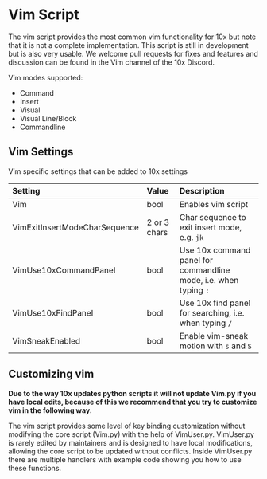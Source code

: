# Vim Script

The vim script provides the most common vim functionality for 10x but note that it is not a complete implementation.
This script is still in development but is also very usable.
We welcome pull requests for fixes and features and discussion can be found in the Vim channel of the 10x Discord.

Vim modes supported:
- Command
- Insert
- Visual
- Visual Line/Block
- Commandline 
 

## Vim Settings

Vim specific settings that can be added to 10x settings

|Setting                        |Value        |Description|
|:---                           |:---         |:---       |
Vim                             |bool         |Enables vim script
VimExitInsertModeCharSequence   |2 or 3 chars |Char sequence to exit insert mode, e.g. `jk `
VimUse10xCommandPanel           |bool         |Use 10x command panel for commandline mode, i.e. when typing `:`
VimUse10xFindPanel              |bool         |Use 10x find panel for searching, i.e. when typing `/`
VimSneakEnabled                 |bool         |Enable vim-sneak motion with `s` and `S`

## Customizing vim 

**Due to the way 10x updates python scripts it will not update Vim.py if you have local edits, because of this we recommend that you try to customize vim in the following way.**

The vim script provides some level of key binding customization without modifying the core script (Vim.py) with the help of VimUser.py.
VimUser.py is rarely edited by maintainers and is designed to have local modifications, allowing the core script to be updated without conflicts.
Inside VimUser.py there are multiple handlers with example code showing you how to use these functions.


